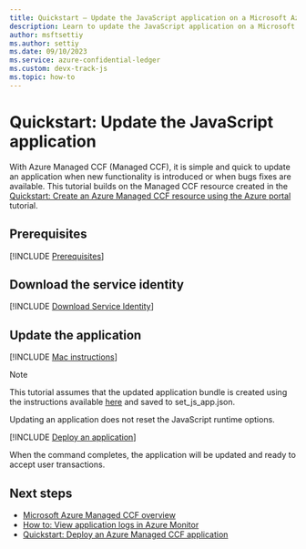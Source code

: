 ```yaml
---
title: Quickstart – Update the JavaScript application on a Microsoft Azure Managed CCF resource
description: Learn to update the JavaScript application on a Microsoft Azure Managed CCF resource
author: msftsettiy
ms.author: settiy
ms.date: 09/10/2023
ms.service: azure-confidential-ledger
ms.custom: devx-track-js
ms.topic: how-to
---
```


# Quickstart: Update the JavaScript application

With Azure Managed CCF (Managed CCF), it is simple and quick to update an application when new functionality is introduced or when bugs fixes are available. This tutorial builds on the Managed CCF resource created in the [Quickstart: Create an Azure Managed CCF resource using the Azure portal](quickstart-portal.md) tutorial.

## Prerequisites

[!INCLUDE [Prerequisites](./includes/proposal-prerequisites.md)]

## Download the service identity

[!INCLUDE [Download Service Identity](./includes/service-identity.md)]

## Update the application

[!INCLUDE [Mac instructions](./includes/macos-instructions.md)]

> [!NOTE]
> This tutorial assumes that the updated application bundle is created using the instructions available [here](https://microsoft.github.io/CCF/main/build_apps/js_app_bundle.html) and saved to set_js_app.json.
> 
> Updating an application does not reset the JavaScript runtime options.

[!INCLUDE [Deploy an application](./includes/deploy-update-application.md)]

When the command completes, the application will be updated and ready to accept user transactions.

## Next steps

- [Microsoft Azure Managed CCF overview](overview.md)
- [How to: View application logs in Azure Monitor](how-to-enable-azure-monitor.md)
- [Quickstart: Deploy an Azure Managed CCF application](quickstart-deploy-application.md)
